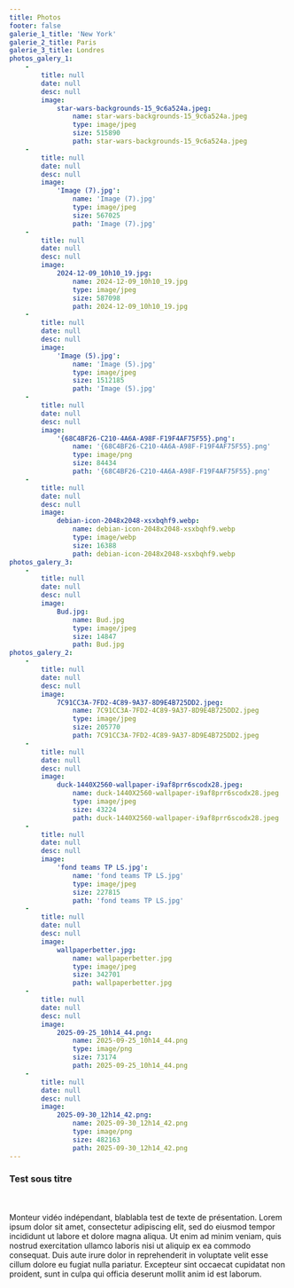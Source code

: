 ```yaml
---
title: Photos
footer: false
galerie_1_title: 'New York'
galerie_2_title: Paris
galerie_3_title: Londres
photos_galery_1:
    -
        title: null
        date: null
        desc: null
        image:
            star-wars-backgrounds-15_9c6a524a.jpeg:
                name: star-wars-backgrounds-15_9c6a524a.jpeg
                type: image/jpeg
                size: 515890
                path: star-wars-backgrounds-15_9c6a524a.jpeg
    -
        title: null
        date: null
        desc: null
        image:
            'Image (7).jpg':
                name: 'Image (7).jpg'
                type: image/jpeg
                size: 567025
                path: 'Image (7).jpg'
    -
        title: null
        date: null
        desc: null
        image:
            2024-12-09_10h10_19.jpg:
                name: 2024-12-09_10h10_19.jpg
                type: image/jpeg
                size: 587098
                path: 2024-12-09_10h10_19.jpg
    -
        title: null
        date: null
        desc: null
        image:
            'Image (5).jpg':
                name: 'Image (5).jpg'
                type: image/jpeg
                size: 1512185
                path: 'Image (5).jpg'
    -
        title: null
        date: null
        desc: null
        image:
            '{68C4BF26-C210-4A6A-A98F-F19F4AF75F55}.png':
                name: '{68C4BF26-C210-4A6A-A98F-F19F4AF75F55}.png'
                type: image/png
                size: 84434
                path: '{68C4BF26-C210-4A6A-A98F-F19F4AF75F55}.png'
    -
        title: null
        date: null
        desc: null
        image:
            debian-icon-2048x2048-xsxbqhf9.webp:
                name: debian-icon-2048x2048-xsxbqhf9.webp
                type: image/webp
                size: 16388
                path: debian-icon-2048x2048-xsxbqhf9.webp
photos_galery_3:
    -
        title: null
        date: null
        desc: null
        image:
            Bud.jpg:
                name: Bud.jpg
                type: image/jpeg
                size: 14847
                path: Bud.jpg
photos_galery_2:
    -
        title: null
        date: null
        desc: null
        image:
            7C91CC3A-7FD2-4C89-9A37-8D9E4B725DD2.jpeg:
                name: 7C91CC3A-7FD2-4C89-9A37-8D9E4B725DD2.jpeg
                type: image/jpeg
                size: 205770
                path: 7C91CC3A-7FD2-4C89-9A37-8D9E4B725DD2.jpeg
    -
        title: null
        date: null
        desc: null
        image:
            duck-1440X2560-wallpaper-i9af8prr6scodx28.jpeg:
                name: duck-1440X2560-wallpaper-i9af8prr6scodx28.jpeg
                type: image/jpeg
                size: 43224
                path: duck-1440X2560-wallpaper-i9af8prr6scodx28.jpeg
    -
        title: null
        date: null
        desc: null
        image:
            'fond teams TP LS.jpg':
                name: 'fond teams TP LS.jpg'
                type: image/jpeg
                size: 227815
                path: 'fond teams TP LS.jpg'
    -
        title: null
        date: null
        desc: null
        image:
            wallpaperbetter.jpg:
                name: wallpaperbetter.jpg
                type: image/jpeg
                size: 342701
                path: wallpaperbetter.jpg
    -
        title: null
        date: null
        desc: null
        image:
            2025-09-25_10h14_44.png:
                name: 2025-09-25_10h14_44.png
                type: image/png
                size: 73174
                path: 2025-09-25_10h14_44.png
    -
        title: null
        date: null
        desc: null
        image:
            2025-09-30_12h14_42.png:
                name: 2025-09-30_12h14_42.png
                type: image/png
                size: 482163
                path: 2025-09-30_12h14_42.png
---
```


### Test sous titre
<br><br>
Monteur vidéo indépendant, blablabla test de texte de présentation. Lorem ipsum dolor sit amet, consectetur adipiscing elit, sed do eiusmod tempor incididunt ut labore et dolore magna aliqua. Ut enim ad minim veniam, quis nostrud exercitation ullamco laboris nisi ut aliquip ex ea commodo consequat. Duis aute irure dolor in reprehenderit in voluptate velit esse cillum dolore eu fugiat nulla pariatur. Excepteur sint occaecat cupidatat non proident, sunt in culpa qui officia deserunt mollit anim id est laborum.